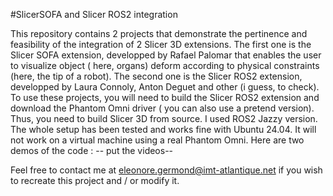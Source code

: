 #SlicerSOFA and Slicer ROS2 integration


This repository contains 2 projects that demonstrate the pertinence and feasibility of the integration of 2 Slicer 3D extensions. The first one is the Slicer SOFA extension, developped by Rafael Palomar that enables the user to visualize object ( here, organs) deform according to physical constraints (here, the tip of a robot). The second one is the Slicer ROS2 extension, developped by Laura Connoly, Anton Deguet and other (i guess, to check).
To use these projects, you will need to build the Slicer ROS2 extension and download the Phantom Omni driver ( you can also use a pretend version). Thus, you need to build Slicer 3D from source. I used ROS2 Jazzy version. The whole setup has been tested and works fine with Ubuntu 24.04. It will not work on a virtual machine using a real Phantom Omni. 
Here are two demos of the code : 
-- put the videos--

Feel free to contact me at eleonore.germond@imt-atlantique.net if you wish to recreate this project and / or modify it. 
